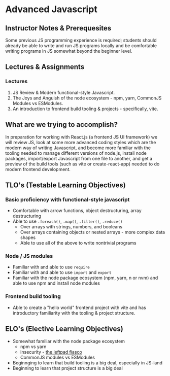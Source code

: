 # Advanced Javascript

## Instructor Notes & Prerequesites

Some previous JS programming experience is required; students should already be able to write and run JS programs locally and be comfortable writing programs in JS somewhat beyond the beginner level.

## Lectures & Assignments

### Lectures

1. JS Review & Modern functional-style Javascript.
2. The Joys and Anguish of the node ecosystem - npm, yarn, CommonJS Modules vs ESModules.
3. An introduction to frontend build tooling & projects - specifically, vite.

## What are we trying to accomplish?

In preparation for working with React.js (a frontend JS UI framework) we will review JS, look at some more advanced coding styles which are the modern way of writing Javascript, and become more familiar with the tooling needed to manage different versions of node.js, install node packages, import/export Javascript from one file to another, and get a preview of the build tools (such as vite or create-react-app) needed to do modern frontend development.

## TLO's (Testable Learning Objectives)

### Basic proficiency with functional-style javascript

- Comfortable with arrow functions, object destructuring, array destructuring
- Able to use `.foreach()`, `.map()`, `.filter()`, `.reduce()`
  - Over arrays with strings, numbers, and booleans
  - Over arrays containing objects or nested arrays - more complex data shapes
  - Able to use all of the above to write nontrivial programs

### Node / JS modules

- Familiar with  and able to use `require`
- Familiar with and able to use `import` and `export`
- Familiar with the node package ecosystem (npm, yarn, n or nvm) and able to use npm and install node modules

### Frontend build tooling

- Able to create a "hello world" frontend project with vite and has introductory familiarity with the tooling & project structure.

## ELO's (Elective Learning Objectives)

- Somewhat familiar with the node package ecosystem
  - npm vs yarn
  - insecurity - [the leftpad fiasco](https://www.theverge.com/2016/3/24/11300840/how-an-irate-developer-briefly-broke-javascript)
  - CommonJS modules vs ESModules
- Beginnging to learn that build tooling is a big deal, especially in JS-land
- Beginning to learn that project structure is a big deal

